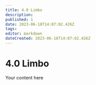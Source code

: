 ```yaml
---
title: 4.0 Limbo
description: 
published: 1
date: 2023-06-18T14:07:02.426Z
tags: 
editor: markdown
dateCreated: 2023-06-18T14:07:02.426Z
---
```


# 4.0 Limbo
Your content here